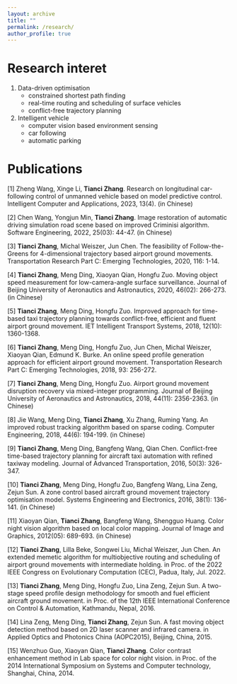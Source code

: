 ```yaml
---
layout: archive
title: ""
permalink: /research/
author_profile: true
---
```



# Research interet

1. Data-driven optimisation
   - constrained shortest path finding 
   - real-time routing and scheduling of surface vehicles
   - conflict-free trajectory planning 
2. Intelligent vehicle
   - computer vision based environment sensing
   - car following
   - automatic parking

# Publications

[1] Zheng Wang, Xinge Li, **Tianci Zhang**. Research on longitudinal car-following control of unmanned vehicle based on model predictive control. Intelligent Computer and Applications, 2023, 13(4). (in Chinese)

[2] Chen Wang, Yongjun Min, **Tianci Zhang**. Image restoration of automatic driving simulation road scene based on improved Criminisi algorithm. Software Engineering, 2022, 25(03): 44-47. (in Chinese)

[3] **Tianci Zhang**, Michal Weiszer, Jun Chen. The feasibility of Follow-the-Greens for 4-dimensional trajectory based airport ground movements. Transportation Research Part C: Emerging Technologies, 2020, 116: 1-14.

[4] **Tianci Zhang**, Meng Ding, Xiaoyan Qian, Hongfu Zuo. Moving object speed measurement for low-camera-angle surface surveillance. Journal of Beijing University of Aeronautics and Astronautics, 2020, 46(02): 266-273. (in Chinese)

[5] **Tianci Zhang**, Meng Ding, Hongfu Zuo. Improved approach for time-based taxi trajectory planning towards conflict-free, efficient and fluent airport ground movement. IET Intelligent Transport Systems, 2018, 12(10): 1360-1368. 

[6] **Tianci Zhang**, Meng Ding, Hongfu Zuo, Jun Chen, Michal Weiszer, Xiaoyan Qian, Edmund K. Burke. An online speed profile generation approach for efficient airport ground movement. Transportation Research Part C: Emerging Technologies, 2018, 93: 256-272. 

[7] **Tianci Zhang**, Meng Ding, Hongfu Zuo. Airport ground movement disruption recovery via mixed-integer programming. Journal of Beijing University of Aeronautics and Astronautics, 2018, 44(11): 2356-2363. (in Chinese)

[8] Jie Wang, Meng Ding, **Tianci Zhang**, Xu Zhang, Ruming Yang. An improved robust tracking algorithm based on sparse coding. Computer Engineering, 2018, 44(6): 194-199. (in Chinese)

[9] **Tianci Zhang**, Meng Ding, Bangfeng Wang, Qian Chen. Conflict-free time-based trajectory planning for aircraft taxi automation with refined taxiway modeling. Journal of Advanced Transportation, 2016, 50(3): 326-347.

[10] **Tianci Zhang**, Meng Ding, Hongfu Zuo, Bangfeng Wang, Lina Zeng, Zejun Sun. A zone control based aircraft ground movement trajectory optimisation model. Systems Engineering and Electronics, 2016, 38(1): 136-141. (in Chinese)

[11] Xiaoyan Qian, **Tianci Zhang**, Bangfeng Wang, Shengguo Huang. Color night vision algorithm based on local color mapping. Journal of Image and Graphics, 2012(05): 689-693. (in Chinese)

[12] **Tianci Zhang**, Lilla Beke, Songwei Liu, Michal Weiszer, Jun Chen. An extended memetic algorithm for multiobjective routing and scheduling of airport ground movements with intermediate holding. in Proc. of the 2022 IEEE Congress on Evolutionary Computation (CEC), Padua, Italy, Jul. 2022. 

[13] **Tianci Zhang**, Meng Ding, Hongfu Zuo, Lina Zeng, Zejun Sun. A two-stage speed profile design methodology for smooth and fuel efficient aircraft ground movement. in Proc. of the 12th IEEE International Conference on Control & Automation, Kathmandu, Nepal, 2016. 

[14] Lina Zeng, Meng Ding, **Tianci Zhang**, Zejun Sun. A fast moving object detection method based on 2D laser scanner and infrared camera. in Applied Optics and Photonics China (AOPC2015), Beijing, China, 2015.

[15] Wenzhuo Guo, Xiaoyan Qian, **Tianci Zhang**. Color contrast enhancement method in Lab space for color night vision. in Proc. of the 2014 International Symposium on Systems and Computer technology, Shanghai, China, 2014. 
